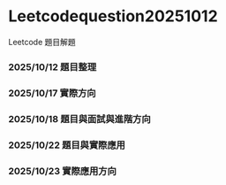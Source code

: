# Leetcodequestion20251012
Leetcode 題目解題
 ### 2025/10/12  題目整理  
 ### 2025/10/17  實際方向  
 ### 2025/10/18  題目與面試與進階方向  
 ### 2025/10/22  題目與實際應用  
 ### 2025/10/23  實際應用方向  
